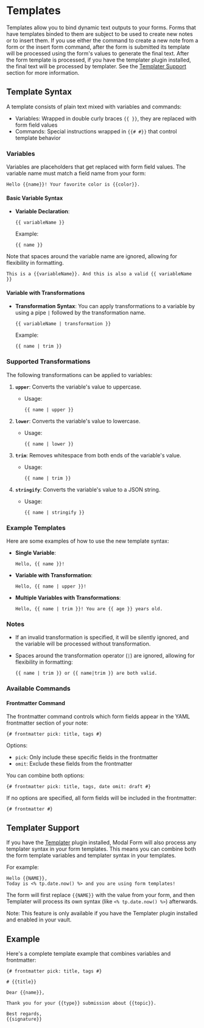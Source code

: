 # Templates

Templates allow you to bind dynamic text outputs to your forms.
Forms that have templates binded to them are subject to be used to create new notes or to insert them.
If you use either the command to create a new note from a form or the insert form command, after the form is submitted its template will be processed using the form's values to generate the final text.
After the form template is processed, if you have the templater plugin installed, the final text will be processed by templater. See the [Templater Support](#templater-support) section for more information.

## Template Syntax

A template consists of plain text mixed with variables and commands:

- Variables: Wrapped in double curly braces `{{ }}`, they are replaced with form field values
- Commands: Special instructions wrapped in `{{# #}}` that control template behavior

### Variables

Variables are placeholders that get replaced with form field values. The variable name must match a field name from your form:

```
Hello {{name}}! Your favorite color is {{color}}.
```

#### Basic Variable Syntax

- **Variable Declaration**:

  ```plaintext
  {{ variableName }}
  ```

  Example:

  ```plaintext
  {{ name }}
  ```

Note that spaces around the variable name are ignored, allowing for flexibility in formatting.

```plaintext
This is a {{variableName}}. And this is also a valid {{ variableName }}
```

#### Variable with Transformations

- **Transformation Syntax**: You can apply transformations to a variable by using a pipe `|` followed by the transformation name.
  
  ```plaintext
  {{ variableName | transformation }}
  ```

  Example:

  ```plaintext
  {{ name | trim }}
  ```

### Supported Transformations

The following transformations can be applied to variables:

1. **`upper`**: Converts the variable's value to uppercase.
   - Usage:

     ```plaintext
     {{ name | upper }}
     ```

2. **`lower`**: Converts the variable's value to lowercase.
   - Usage:

     ```plaintext
     {{ name | lower }}
     ```

3. **`trim`**: Removes whitespace from both ends of the variable's value.
   - Usage:

     ```plaintext
     {{ name | trim }}
     ```

4. **`stringify`**: Converts the variable's value to a JSON string.
   - Usage:

     ```plaintext
     {{ name | stringify }}
     ```

### Example Templates

Here are some examples of how to use the new template syntax:

- **Single Variable**:

  ```plaintext
  Hello, {{ name }}!
  ```

- **Variable with Transformation**:

  ```plaintext
  Hello, {{ name | upper }}!
  ```

- **Multiple Variables with Transformations**:

  ```plaintext
  Hello, {{ name | trim }}! You are {{ age }} years old.
  ```

### Notes

- If an invalid transformation is specified, it will be silently ignored, and the variable will be processed without transformation.
- Spaces around the transformation operator (`|`) are ignored, allowing for flexibility in formatting:

  ```plaintext
  {{ name | trim }} or {{ name|trim }} are both valid.
  ```

### Available Commands

#### Frontmatter Command

The frontmatter command controls which form fields appear in the YAML frontmatter section of your note:

```
{# frontmatter pick: title, tags #}
```

Options:

- `pick`: Only include these specific fields in the frontmatter
- `omit`: Exclude these fields from the frontmatter

You can combine both options:

```
{# frontmatter pick: title, tags, date omit: draft #}
```

If no options are specified, all form fields will be included in the frontmatter:

```
{# frontmatter #}
```

## Templater Support

If you have the [Templater](https://github.com/SilentVoid13/Templater) plugin installed, Modal Form will also process any templater syntax in your form templates. This means you can combine both the form template variables and templater syntax in your templates.

For example:

```
Hello {{NAME}},
Today is <% tp.date.now() %> and you are using form templates!
```

The form will first replace `{{NAME}}` with the value from your form, and then Templater will process its own syntax (like `<% tp.date.now() %>`) afterwards.

Note: This feature is only available if you have the Templater plugin installed and enabled in your vault.

## Example

Here's a complete template example that combines variables and frontmatter:

```
{# frontmatter pick: title, tags #}

# {{title}}

Dear {{name}},

Thank you for your {{type}} submission about {{topic}}.

Best regards,
{{signature}}
```
